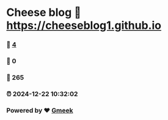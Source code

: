 # Cheese blog :link: https://cheeseblog1.github.io 
### :page_facing_up: [4](https://cheeseblog1.github.io/tag.html) 
### :speech_balloon: 0 
### :hibiscus: 265 
### :alarm_clock: 2024-12-22 10:32:02 
### Powered by :heart: [Gmeek](https://github.com/Meekdai/Gmeek)
